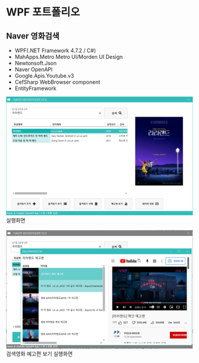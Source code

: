 # WPF 포트폴리오

## Naver 영화검색
- WPF(.NET Framework 4.7.2 / C#)
 - MahApps.Metro Metro UI/Morden UI Design
 - Newtonsoft.Json
 - Naver OpenAPI
 - Google.Apis.Youtube.v3
 - CefSharp WebBrowser component 
 - EntityFramework

![NaverMovieFinder](https://github.com/yun10002/StudyWpf/blob/main/capture/lalaland.png?raw=true)
실행화면
<br/><br/>
![YoutubePlay](https://github.com/yun10002/StudyWpf/blob/main/capture/youtube_trailer.png?raw=true)
검색영화 예고편 보기 실행화면
